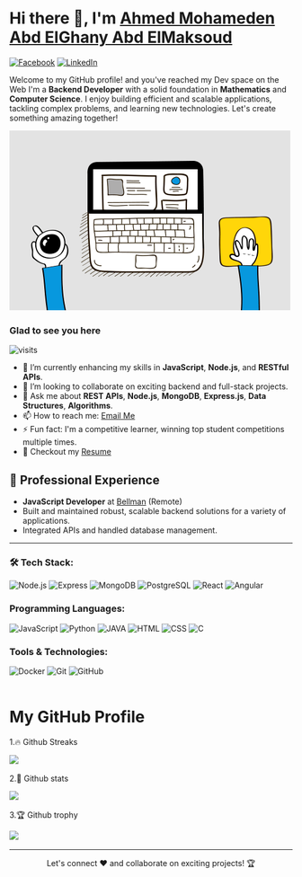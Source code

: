 # Hi there 👋, I'm [Ahmed Mohameden Abd ElGhany Abd ElMaksoud](mailto:am5419@fayoum.edu.eg)

[![Facebook](https://img.shields.io/badge/-Facebook-1877F2?style=for-the-badge&logo=facebook&logoColor=white)](https://facebook.com/realahmedabdelghany)
[![LinkedIn](https://img.shields.io/badge/-LinkedIn-0077B5?style=for-the-badge&logo=linkedin&logoColor=white)](https://www.linkedin.com/in/realahmedabdelghany/)

Welcome to my GitHub profile! and you've reached my Dev space on the Web I'm a **Backend Developer** with a solid foundation in **Mathematics** and **Computer Science**. I enjoy building efficient and scalable applications, tackling complex problems, and learning new technologies. Let's create something amazing together!

![Coding GIF](https://github.com/Fighteros/fighteros/blob/newreadme/giphy.gif?raw=true)

### Glad to see you here

![visits](https://komarev.com/ghpvc/?username=Fighteros&style=for-the-badge&logo&color=blue)

- 🌱 I’m currently enhancing my skills in **JavaScript**, **Node.js**, and **RESTful APIs**.
- 👯 I’m looking to collaborate on exciting backend and full-stack projects.
- 💬 Ask me about **REST APIs**, **Node.js**, **MongoDB**, **Express.js**, **Data Structures**, **Algorithms**.
- 📫 How to reach me: [Email Me](mailto:am5419@fayoum.edu.eg)
- ⚡ Fun fact: I'm a competitive learner, winning top student competitions multiple times.
- 📝 Checkout my [Resume](https://github.com/fighteros/fighteros/blob/master/cv.pdf)

## 💼 Professional Experience

- **JavaScript Developer** at [Bellman]() (Remote)
- Built and maintained robust, scalable backend solutions for a variety of applications.
- Integrated APIs and handled database management.

---

### 🛠 Tech Stack:

![Node.js](https://img.shields.io/badge/-Node.js-339933?style=for-the-badge&logo=node.js&logoColor=303030)
![Express](https://img.shields.io/badge/-Express.js-000000?style=for-the-badge&logo=express.js&logoColor=white)
![MongoDB](https://img.shields.io/badge/-MongoDB-47A248?style=for-the-badge&logo=mongodb&logoColor=4A5F5A)
![PostgreSQL](https://img.shields.io/badge/-PostgreSQL-336791?style=for-the-badge&logo=postgresql&logoColor=white)
![React](https://img.shields.io/badge/-React-61DAFB?style=for-the-badge&logo=React&logoColor=black)
![Angular](https://img.shields.io/badge/-Angular-C21322?style=for-the-badge&logo=Angular&logoColor=white)

### <i class="fas fa-code"></i> Programming Languages:

![JavaScript](https://img.shields.io/badge/-JavaScript-%23323330?style=for-the-badge&logo=javascript&logoColor=%23F7DF1E)
![Python](https://img.shields.io/badge/-Python-4B8BBE?style=for-the-badge&logo=python&logoColor=yellow)
![JAVA](https://img.shields.io/badge/-JAVA-F80000?style=for-the-badge&logo=oracle&logoColor=yellow)
![HTML](https://img.shields.io/badge/-HTML-E44D26?style=for-the-badge&logo=html5&logoColor=white)
![CSS](https://img.shields.io/badge/-CSS-1572B6?style=for-the-badge&logo=css3&logoColor=white)
![C](https://img.shields.io/badge/-C-00599C?style=for-the-badge&logo=c&logoColor=white)

### <i class="fas fa-tools"></i> Tools & Technologies:

![Docker](https://img.shields.io/badge/-Docker-2496ED?style=for-the-badge&logo=docker&logoColor=white)
![Git](https://img.shields.io/badge/-Git-F05032?style=for-the-badge&logo=git&logoColor=white)
![GitHub](https://img.shields.io/badge/-GitHub-181717?style=for-the-badge&logo=github&logoColor=white)
<br/><br/>

# My GitHub Profile

1.🔥 Github Streaks

<img height="180em" src="https://github-readme-streak-stats.herokuapp.com/?user=fighteros&theme=onedark" />

2.📅 Github stats

<img height="180em" src="https://github-readme-stats.vercel.app/api?username=fighteros&show_icons=true&hide_title=true&theme=onedark" />

3.🏆 Github trophy

<img height="180em" src="https://github-profile-trophy.vercel.app/?username=yourusername&theme=onedark" />
<br/>

---

<div align="center">
Let's connect ❤️ and collaborate on exciting projects! 🏆
</div>

